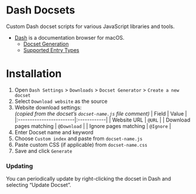 # Dash Docsets

Custom Dash docset scripts for various JavaScript libraries and tools.

- [Dash](https://kapeli.com/dash) is a documentation browser for macOS.
  - [Docset Generation](https://kapeli.com/docsets)
  - [Supported Entry Types](https://kapeli.com/docsets#supportedentrytypes)

# Installation

1. Open `Dash Settings` > `Downloads` > `Docset Generator` > `Create a new docset`
2. Select `Download website` as the source
3. Website download settings:  
   *(copied from the docset’s `docset-name.js` file comment)*
   | Field                   | Value       |
   |:------------------------|:------------|
   | Website URL             | `@URL`      |
   | Download pages matching | `@Download` |
   | Ignore pages matching   | `@Ignore`   |
4. Enter Docset name and keyword
5. Choose `Custom index` and paste from `docset-name.js`
6. Paste custom CSS (if applicable) from `docset-name.css`
7. Save and click `Generate`

### Updating

You can periodically update by right-clicking the docset in Dash and selecting “Update Docset”.
